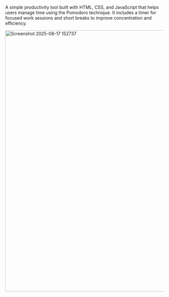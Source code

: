 A simple productivity tool built with HTML, CSS, and JavaScript that helps users manage time using the Pomodoro technique. It includes a timer for focused work sessions and short breaks to improve concentration and efficiency.

<img width="1849" height="832" alt="Screenshot 2025-08-17 152737" src="https://github.com/user-attachments/assets/72cdca52-9fea-47ef-b5b7-ddc7c68a86a8" />
